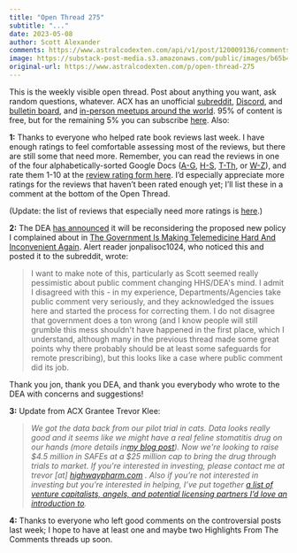 ```yaml
---
title: "Open Thread 275"
subtitle: "..."
date: 2023-05-08
author: Scott Alexander
comments: https://www.astralcodexten.com/api/v1/post/120009136/comments?&all_comments=true
image: https://substack-post-media.s3.amazonaws.com/public/images/b65b467e-ac69-4282-8f17-7b9fedac05af_255x255.webp
original-url: https://www.astralcodexten.com/p/open-thread-275
---
```

This is the weekly visible open thread. Post about anything you want, ask random questions, whatever. ACX has an unofficial [subreddit](https://www.reddit.com/r/slatestarcodex/), [Discord](https://discord.gg/RTKtdut), and [bulletin board](https://www.datasecretslox.com/index.php), and [in-person meetups around the world](https://www.lesswrong.com/community?filters%5B0%5D=SSC). 95% of content is free, but for the remaining 5% you can subscribe [here](https://astralcodexten.substack.com/subscribe?). Also:

**1:** Thanks to everyone who helped rate book reviews last week. I have enough ratings to feel comfortable assessing most of the reviews, but there are still some that need more. Remember, you can read the reviews in one of the four alphabetically-sorted Google Docs ([A-G](https://docs.google.com/document/d/10CiEI7aDL2bMIdx7yayy3vlq0TJ8dO5LGnG7yIDPiw8/edit), [H-S](https://docs.google.com/document/d/1vci14HMZ2UEJBs6mKCZZ2vHs-jVuPSsFsiN3cAENzXU/edit), [T-Th](https://docs.google.com/document/d/1AtGIIv371v0Yu35eNsIxJr67dw4SHOiGdKrqmoKt2hg/edit), or [W-Z](https://docs.google.com/document/d/1D2MGZ7HW1vRtOtfXYIx9BBUt6ubjEA2n06gpoHcxaFY/edit)), and rate them 1-10 at the [review rating form here](https://docs.google.com/forms/d/e/1FAIpQLSfaC91fkh61awi_ikuHrSPz_ny3Dd3mcszZlqLHBFKAnTihmA/viewform). I’d especially appreciate more ratings for the reviews that haven’t been rated enough yet; I’ll list these in a comment at the bottom of the Open Thread.

(Update: the list of reviews that especially need more ratings is [here](https://astralcodexten.substack.com/p/open-thread-275/comment/15733948).)

**2:** The DEA [has announced](https://www.manatt.com/insights/newsletters/health-highlights/dea-issues-statement-on-continuing-phe-telehealth) it will be reconsidering the proposed new policy I complained about in [The Government Is Making Telemedicine Hard And Inconvenient Again](https://astralcodexten.substack.com/p/the-government-is-making-telemedicine). Alert reader jonpalisoc1024, who noticed this and posted it to the subreddit, wrote:

> I want to make note of this, particularly as Scott seemed really pessimistic about public comment changing HHS/DEA's mind. I admit I disagreed with this - in my experience, Departments/Agencies take public comment very seriously, and they acknowledged the issues here and started the process for correcting them. I do not disagree that government does a ton wrong (and I know people will still grumble this mess shouldn't have happened in the first place, which I understand, although many in the previous thread made some great points why there probably should be at least some safeguards for remote prescribing), but this looks like a case where public comment did its job.

Thank you jon, thank you DEA, and thank you everybody who wrote to the DEA with concerns and suggestions!

**3:** Update from ACX Grantee Trevor Klee:

> _We got the data back from our pilot trial in cats. Data looks really good and it seems like we might have a real feline stomatitis drug on our hands (more details in[my blog post](https://trevorklee.substack.com/p/my-cat-trial-went-really-well-now)). Now we're looking to raise $4.5 million in SAFEs at a $25 million cap to bring the drug through trials to market. If you're interested in investing, please contact me at trevor [at] [highwaypharm.com](http://highwaypharm.com) . Also if you’re not interested in investing but you’re interested in helping, I’ve put together [a list of venture capitalists, angels, and potential licensing partners I’d love an introduction to](https://docs.google.com/spreadsheets/d/1pstDxRQUd1HHC9A1qmzzF7TtMmer86yPA7b-HMhpTm0/edit?usp=sharing)._

**4:** Thanks to everyone who left good comments on the controversial posts last week; I hope to have at least one and maybe two Highlights From The Comments threads up soon.
